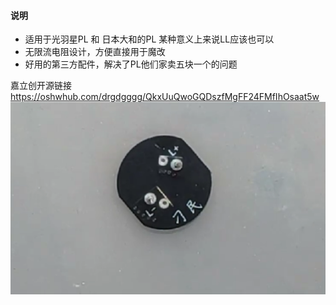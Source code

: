 
####  说明
- 适用于光羽星PL 和 日本大和的PL 某种意义上来说LL应该也可以
- 无限流电阻设计，方便直接用于魔改
- 好用的第三方配件，解决了PL他们家卖五块一个的问题<br>

嘉立创开源链接<br>
https://oshwhub.com/drgdgggg/QkxUuQwoGQDszfMgFF24FMfIhOsaat5w <br>
![image](https://github.com/WOTAgei-Open-Source-Alliance/Improve-project/blob/main/%E5%88%81%E6%B0%91%20drgdgg/PL%5CCL%E7%AC%AC%E4%B8%89%E6%96%B9%E5%9C%86%E5%BD%A2pcb/%E5%B1%8F%E5%B9%95%E6%88%AA%E5%9B%BE%202022-02-24%20102654.png?raw=true)
